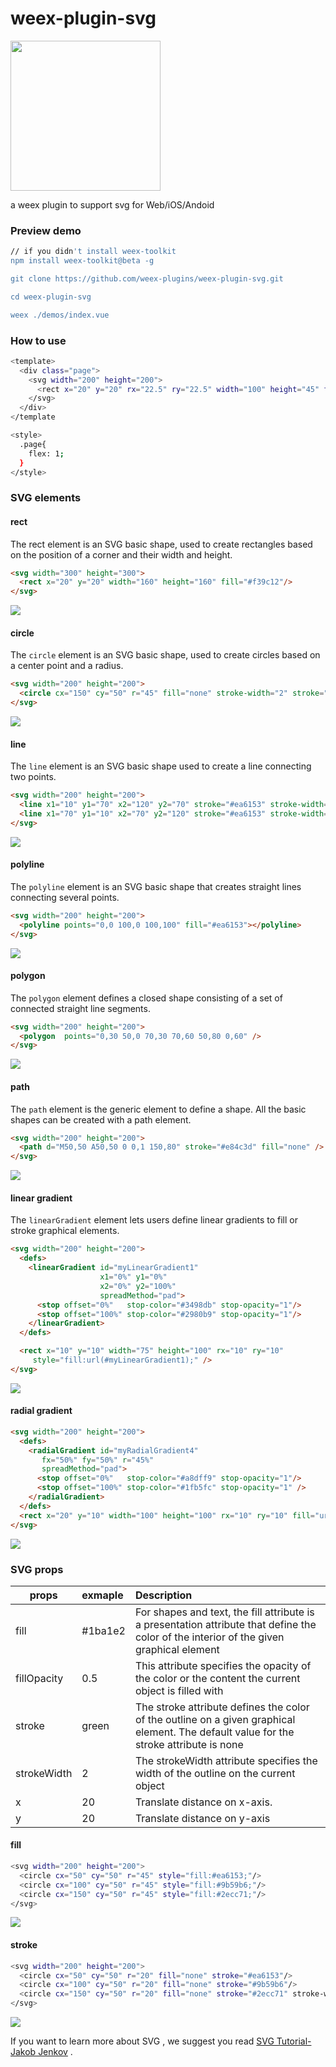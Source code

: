 # weex-plugin-svg

<img src="http://img1.vued.vanthink.cn/vued50a9ba7ffdffdfe2578e0f921a741f5a.png" width="240" />

a weex plugin to support svg for Web/iOS/Andoid



### Preview demo

``` bash
// if you didn't install weex-toolkit
npm install weex-toolkit@beta -g 

git clone https://github.com/weex-plugins/weex-plugin-svg.git

cd weex-plugin-svg

weex ./demos/index.vue
```

### How to use

``` bash
<template>
  <div class="page">
    <svg width="200" height="200">
      <rect x="20" y="20" rx="22.5" ry="22.5" width="100" height="45" fill="#ea6153"/> 
    </svg>
  </div>
</template

<style>
  .page{
    flex: 1;
  }
</style>

```

### SVG elements

#### rect

The rect element is an SVG basic shape, used to create rectangles based on the position of a corner and their width and height.

``` html
<svg width="300" height="300">
  <rect x="20" y="20" width="160" height="160" fill="#f39c12"/> 
</svg>

```
<img src="screenshots/ele-rect.png" />


#### circle

The `circle` element is an SVG basic shape, used to create circles based on a center point and a radius.

``` html
<svg width="200" height="200">
  <circle cx="150" cy="50" r="45" fill="none" stroke-width="2" stroke="#ea6153"/>
</svg>
```

<img src="./screenshots/ele-circle.png" />

#### line

The `line` element is an SVG basic shape used to create a line connecting two points.

``` html
<svg width="200" height="200">
  <line x1="10" y1="70" x2="120" y2="70" stroke="#ea6153" stroke-width="2" />
  <line x1="70" y1="10" x2="70" y2="120" stroke="#ea6153" stroke-width="2" />
</svg>
```

<img src="./screenshots/ele-line.png" />

#### polyline

The `polyline` element is an SVG basic shape that creates straight lines connecting several points.

``` html
<svg width="200" height="200">
  <polyline points="0,0 100,0 100,100" fill="#ea6153"></polyline>            
</svg>
```

<img src="./screenshots/ele-polyline.png" />

#### polygon

The `polygon` element defines a closed shape consisting of a set of connected straight line segments.

``` html  
<svg width="200" height="200">
  <polygon  points="0,30 50,0 70,30 70,60 50,80 0,60" />           
</svg>
```



<img src="./screenshots/ele-polyhon.png" />

#### path

The `path` element is the generic element to define a shape. All the basic shapes can be created with a path element.

``` html  
<svg width="200" height="200">
  <path d="M50,50 A50,50 0 0,1 150,80" stroke="#e84c3d" fill="none" />           
</svg>
```

<img src="./screenshots/ele-path.png" />

#### linear gradient

The `linearGradient` element lets users define linear gradients to fill or stroke graphical elements.

``` html  
<svg width="200" height="200">
  <defs>
    <linearGradient id="myLinearGradient1"
                    x1="0%" y1="0%"
                    x2="0%" y2="100%"
                    spreadMethod="pad">
      <stop offset="0%"   stop-color="#3498db" stop-opacity="1"/>
      <stop offset="100%" stop-color="#2980b9" stop-opacity="1"/>
    </linearGradient>
  </defs>

  <rect x="10" y="10" width="75" height="100" rx="10" ry="10"
     style="fill:url(#myLinearGradient1);" />          
</svg>

```

<img src="./screenshots/ele-linear-gradient.png" />

#### radial gradient

``` html  
<svg width="200" height="200">
  <defs>
    <radialGradient id="myRadialGradient4"
       fx="50%" fy="50%" r="45%"
       spreadMethod="pad">
      <stop offset="0%"   stop-color="#a8dff9" stop-opacity="1"/>
      <stop offset="100%" stop-color="#1fb5fc" stop-opacity="1" />
    </radialGradient>
  </defs>
  <rect x="20" y="10" width="100" height="100" rx="10" ry="10" fill="url(#myRadialGradient4)" />         
</svg>
```
<img src="./screenshots/ele-radial-gradient.png" />





### SVG  props

| props  | exmaple | Description  |
| ------ |:---------|:-------------|
| fill  | #1ba1e2 | For shapes and text, the fill attribute is a presentation attribute that define the color of the interior of the given graphical element |
| fillOpacity  | 0.5 | This attribute specifies the opacity of the color or the content the current object is filled with |
| stroke  | green | The stroke attribute defines the color of the outline on a given graphical element. The default value for the stroke attribute is none |
| strokeWidth  | 2 | The strokeWidth attribute specifies the width of the outline on the current object|
| x  | 20 | Translate distance on x-axis.|
| y  | 20 | Translate distance on y-axis|

#### fill 

``` bash 
<svg width="200" height="200">
  <circle cx="50" cy="50" r="45" style="fill:#ea6153;"/>
  <circle cx="100" cy="50" r="45" style="fill:#9b59b6;"/> 
  <circle cx="150" cy="50" r="45" style="fill:#2ecc71;"/>  
</svg>
```

<img src="./screenshots/prop-fill.png" />

#### stroke

``` bash
<svg width="200" height="200">
  <circle cx="50" cy="50" r="20" fill="none" stroke="#ea6153"/>
  <circle cx="100" cy="50" r="20" fill="none" stroke="#9b59b6"/> 
  <circle cx="150" cy="50" r="20" fill="none" stroke="#2ecc71" stroke-width="2"/>  
</svg>
```

<img src="./screenshots/prop-stroke.png" />


If you want to learn more about SVG , we suggest you read [SVG Tutorial-Jakob Jenkov](http://tutorials.jenkov.com/svg/index.html) .

